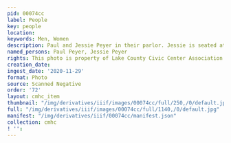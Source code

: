 ```yaml
---
pid: 00074cc
label: People
key: people
location: 
keywords: Men, Women
description: Paul and Jessie Peyer in their parlor. Jessie is seated at the piano.
named_persons: Paul Peyer, Jessie Peyer
rights: This photo is property of Lake County Civic Center Association.
creation_date: 
ingest_date: '2020-11-29'
format: Photo
source: Scanned Negative
order: '72'
layout: cmhc_item
thumbnail: "/img/derivatives/iiif/images/00074cc/full/250,/0/default.jpg"
full: "/img/derivatives/iiif/images/00074cc/full/1140,/0/default.jpg"
manifest: "/img/derivatives/iiif/00074cc/manifest.json"
collection: cmhc
! '': 
---
```


